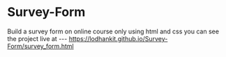 # Survey-Form
Build a survey form on online course only using html and css
you can see the project live at --- 
 https://lodhankit.github.io/Survey-Form/survey_form.html
